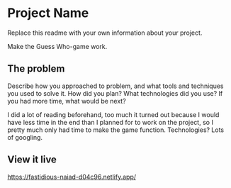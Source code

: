 # Project Name

Replace this readme with your own information about your project.

Make the Guess Who-game work.

## The problem

Describe how you approached to problem, and what tools and techniques you used to solve it. How did you plan? What technologies did you use? If you had more time, what would be next?

I did a lot of reading beforehand, too much it turned out because I would have less time in the end than I planned for to work on the project, so I pretty much only had time to make the game function. Technologies? Lots of googling.

## View it live

https://fastidious-naiad-d04c96.netlify.app/
